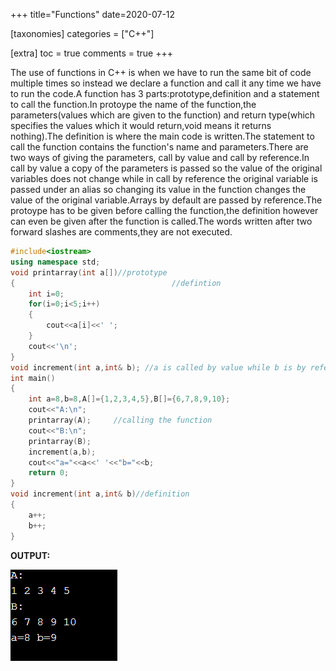 +++
title="Functions"
date=2020-07-12

[taxonomies]
categories = ["C++"]

[extra]
toc = true
comments = true
+++

The use of functions in C++ is when we have to run the same bit of code multiple times so instead we declare a function and call it any time we have to run the code.A function has 3 parts:prototype,definition and a statement to call the function.In protoype the name of the function,the parameters(values which are given to the function) and return type(which specifies the values which it would return,void means it returns nothing).The definition is where the main code is written.The statement to call the function contains the function's name and parameters.There are two ways of giving the parameters, call by value and call by reference.In call by value a copy of the parameters is passed so the value of the original variables does not change while in call by reference  the original variable is passed under an alias so changing its value in the function changes the value of the original variable.Arrays by default are passed by reference.The protoype has to be given before calling the function,the definition however can even be given after the function is called.The words written after two forward slashes are comments,they are not executed.

```cpp
#include<iostream>
using namespace std;
void printarray(int a[])//prototype
{                                   //defintion
    int i=0;
    for(i=0;i<5;i++)
    {
        cout<<a[i]<<' ';
    }
    cout<<'\n';
}
void increment(int a,int& b); //a is called by value while b is by reference
int main()
{
    int a=8,b=8,A[]={1,2,3,4,5},B[]={6,7,8,9,10};
    cout<<"A:\n";
    printarray(A);     //calling the function
    cout<<"B:\n";
    printarray(B);
    increment(a,b);
    cout<<"a="<<a<<' '<<"b="<<b;
    return 0;
}
void increment(int a,int& b)//definition
{
    a++;
    b++;
}
```
**OUTPUT:**

![output](/assets/Functions.png)